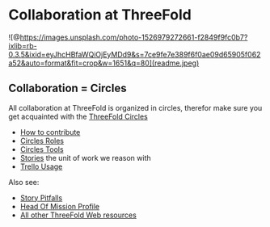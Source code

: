 # Collaboration at ThreeFold

![@https://images.unsplash.com/photo-1526979272661-f2849f9fc0b7?ixlib=rb-0.3.5&ixid=eyJhcHBfaWQiOjEyMDd9&s=7ce9fe7e389f6f0ae09d65905f062a52&auto=format&fit=crop&w=1651&q=80](readme.jpeg)


## Collaboration = Circles

All collaboration at ThreeFold is organized in circles, therefor make sure you get acquainted with the [ThreeFold Circles](/circles/README.md)

- [How to contribute](/docs/collaboration/contributing_in_agile_org.md)
- [Circles Roles](/docs/collaboration/circles_roles.md)
- [Circles Tools](/docs/collaboration/circles_tools.md)
- [Stories](/docs/collaboration/stories.md) the unit of work we reason with
- [Trello Usage](/docs/collaboration/trello_usage.md)

Also see:
- [Story Pitfalls](/docs/collaboration/story_pitfalls.md)
- [Head Of Mission Profile](/docs/collaboration/head_of_mission_profile.md)
- [All other ThreeFold Web resources](/docs/web_resources.md)
